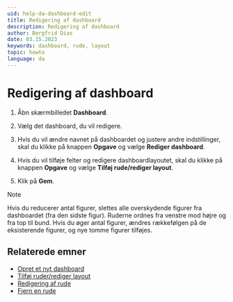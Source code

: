 ```yaml
---
uid: help-da-dashboard-edit
title: Redigering af dashboard
description: Redigering af dashboard
author: Bergfrid Dias
date: 03.15.2023
keywords: dashboard, rude, layout
topic: howto
language: da
---
```


# Redigering af dashboard

1. Åbn skærmbilledet **Dashboard**.

2. Vælg det dashboard, du vil redigere.

3. Hvis du vil ændre navnet på dashboardet og justere andre indstillinger, skal du klikke på knappen **Opgave** og vælge **Rediger dashboard**.

4. Hvis du vil tilføje felter og redigere dashboardlayoutet, skal du klikke på knappen **Opgave** og vælge **Tilføj rude/rediger layout**.

5. Klik på **Gem**.

> [!NOTE]
> Hvis du reducerer antal figurer, slettes alle overskydende figurer fra dashboardet (fra den sidste figur). Ruderne ordnes fra venstre mod højre og fra top til bund. Hvis du øger antal figurer, ændres rækkefølgen på de eksisterende figurer, og nye tomme figurer tilføjes.

## Relaterede emner

* [Opret et nyt dashboard][1]
* [Tilføj ruder/rediger layout][2]
* [Redigering af rude][3]
* [Fjern en rude][4]

<!-- Referenced links -->
[1]: create.md
[2]: add-tile.md
[3]: edit-tile.md
[4]: remove-tile.md

<!-- Referenced images -->
